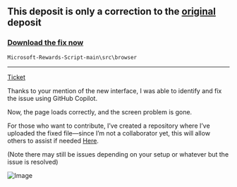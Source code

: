 ## This deposit is only a correction to the [original](https://github.com/TheNetsky/Microsoft-Rewards-Script) deposit

### [Download the fix now](https://github.com/LightZirconite/msn-rw/blob/main/Browser.ts)

```Microsoft-Rewards-Script-main\src\browser```

--------------------------------------------------------------------------------------------------------------------------------------------------------

[Ticket](https://github.com/TheNetsky/Microsoft-Rewards-Script/issues/275)

Thanks to your mention of the new interface, I was able to identify and fix the issue using GitHub Copilot.

Now, the page loads correctly, and the screen problem is gone.

For those who want to contribute, I’ve created a repository where I’ve uploaded the fixed file—since I’m not a collaborator yet, this will allow others to assist if needed [Here](https://github.com/LightZirconite/msn-rw/blob/main/Browser.ts).

(Note there may still be issues depending on your setup or whatever but the issue is resolved)

![Image](https://github.com/user-attachments/assets/3f012a84-1518-4c9e-ae49-6c53abf2236e)
